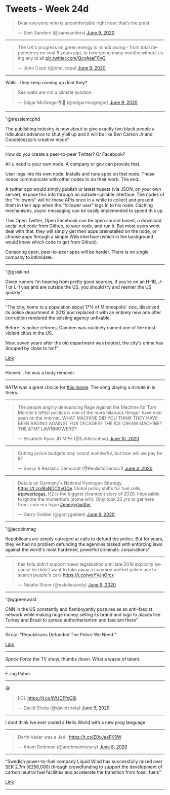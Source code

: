 # Tweets - Week 24d


<blockquote class="twitter-tweet"><p lang="en" dir="ltr">Dear everyone who is uncomfortable right now: that’s the point.</p>&mdash; Sam Sanders (@samsanders) <a href="https://twitter.com/samsanders/status/1270417225028009984?ref_src=twsrc%5Etfw">June 9, 2020</a></blockquote> <script async src="https://platform.twitter.com/widgets.js" charset="utf-8"></script>

---

<blockquote class="twitter-tweet"><p lang="en" dir="ltr">The UK&#39;s progress on green energy is mindblowing - from total dependency on coal 8 years ago, to now going many months without using any at all <a href="https://t.co/QcxAaaF0vQ">pic.twitter.com/QcxAaaF0vQ</a></p>&mdash; John Cope (@john_cope) <a href="https://twitter.com/john_cope/status/1270399620737359872?ref_src=twsrc%5Etfw">June 9, 2020</a></blockquote> <script async src="https://platform.twitter.com/widgets.js" charset="utf-8"></script>

---

Walls.. they keep coming up dont they? 

<blockquote class="twitter-tweet"><p lang="en" dir="ltr">Sea walls are not a climate solution.</p>&mdash; Edgar McGregor🌎🌴 (@edgarrmcgregor) <a href="https://twitter.com/edgarrmcgregor/status/1270400505794027520?ref_src=twsrc%5Etfw">June 9, 2020</a></blockquote> <script async src="https://platform.twitter.com/widgets.js" charset="utf-8"></script>

---

"@tressiemcphd

The publishing industry is now about to give exactly two black people
a ridiculous advance to shut y'all up and it will be like Ben Carson
Jr and Condoleezza's creative niece"

---

How do you create a peer-to-peer Twitter? Or Facebook?

All u need is your own node. A company or gov can provide that.

User logs into his own node. Installs and runs apps on that
node. Those nodes communicate with other nodes to do their work. The
end.

A twitter app would simply publish ur latest tweets (via JSON, on your
own server), expose this info through an outside-callable
interface. The nodes of the "followers" will hit these APIs once in a
while to collect and present them in their app when the "follower
user" logs in to his node. Caching mechanisms, async messaging can be
easily implemented to speed this up.

This Open Twitter, Open Facebook can be open source based, u download
social net code from Github, to your node, and run it. But most users
wont deal with that, they will simply get their apps preinstalled on
the node, or choose apps through a simple Web interface (which in the
background would know which code to get from Github).

Censoring open, peer-to-peer apps will be harder. There is no single
company to intimidate.

---

"@gsiskind

Given rumors I’m hearing from pretty good sources, if you’re on an
H-1B, J-1 or L-1 visa and are outside the US, you should try and
reenter the US quickly"

---

"The city, home to a population about 17% of Minneapolis' size,
dissolved its police department in 2012 and replaced it with an
entirely new one after corruption rendered the existing agency
unfixable.

Before its police reforms, Camden was routinely named one of the most
violent cities in the US.

Now, seven years after the old department was booted, the city's crime
has dropped by close to half"

[Link](https://amp.cnn.com/cnn/2020/06/09/us/disband-police-camden-new-jersey-trnd/index.html)

---

Hoover... he was a body remover.

---

RATM was a great choice for [this movie](https://youtu.be/aTL4qIIxg8A).
The song playing a minute in is theirs.

---

<blockquote class="twitter-tweet"><p lang="en" dir="ltr">The people angrily denouncing Rage Against the Machine for Tom Morello&#39;s leftist politics is one of the more hilarious things I have ever seen on the internet. WHAT MACHINE DID YOU THINK THEY HAVE BEEN RAGING AGAINST FOR DECADES? THE ICE CREAM MACHINE? THE ATM? LAWNMOWERS?</p>&mdash; Elisabeth Ryan JD MPH (@EJAllstonEsq) <a href="https://twitter.com/EJAllstonEsq/status/1270506460133363715?ref_src=twsrc%5Etfw">June 10, 2020</a></blockquote> <script async src="https://platform.twitter.com/widgets.js" charset="utf-8"></script>

---

<blockquote class="twitter-tweet"><p lang="en" dir="ltr">Cutting police budgets may sound wonderful, but how will we pay for it?</p>&mdash; Savvy &amp; Realistic Democrat (@RealisticDemoc1) <a href="https://twitter.com/RealisticDemoc1/status/1268543647550750721?ref_src=twsrc%5Etfw">June 4, 2020</a></blockquote> <script async src="https://platform.twitter.com/widgets.js" charset="utf-8"></script>

---

<blockquote class="twitter-tweet"><p lang="en" dir="ltr">Details on Germany&#39;s National Hydrogen Strategy <a href="https://t.co/BaNDCXvGQe">https://t.co/BaNDCXvGQe</a> Global policy shifts for fuel cells, <a href="https://twitter.com/hashtag/powertogas?src=hash&amp;ref_src=twsrc%5Etfw">#powertogas</a>, H2 is the biggest cleantech story of 2020. Impossible to ignore the momentum (some will). Only took 20 yrs to get here from .com era hype <a href="https://twitter.com/hashtag/energytwitter?src=hash&amp;ref_src=twsrc%5Etfw">#energytwitter</a></p>&mdash; Garry Golden (@garrygolden) <a href="https://twitter.com/garrygolden/status/1270389407900729344?ref_src=twsrc%5Etfw">June 9, 2020</a></blockquote> <script async src="https://platform.twitter.com/widgets.js" charset="utf-8"></script>

---

"@jacobinmag

Republicans are simply outraged at calls to defund the police. But for
years, they've had no problem defunding the agencies tasked with
enforcing laws against the world's most hardened, powerful criminals:
corporations"

---


<blockquote class="twitter-tweet"><p lang="en" dir="ltr">this fella didn&#39;t support weed legalization until late 2018 explicitly because he didn&#39;t want to take away a common pretext police use to search people&#39;s cars <a href="https://t.co/wyYVJnOrcx">https://t.co/wyYVJnOrcx</a></p>&mdash; Natalie Shure (@nataliesurely) <a href="https://twitter.com/nataliesurely/status/1270331449170964485?ref_src=twsrc%5Etfw">June 9, 2020</a></blockquote> <script async src="https://platform.twitter.com/widgets.js" charset="utf-8"></script>

---

"@ggreenwald

CNN in the US constantly and flamboyantly postures as an anti-fascist
network while making huge money selling its brand and logo to places
like Turkey and Brazil to spread authoritarianism and fascism there"

---

Sirota: "Republicans Defunded The Police We Need "

[Link](https://sirota.substack.com/p/republicans-defunded-the-police-we)

---

*Space Force* the TV show, thumbs down. What a waste of talent.

---

F..ing Rahm

---

😆

<blockquote class="twitter-tweet"><p lang="und" dir="ltr">LOL <a href="https://t.co/jVUCFfxO6j">https://t.co/jVUCFfxO6j</a></p>&mdash; David Sirota (@davidsirota) <a href="https://twitter.com/davidsirota/status/1270201036595007488?ref_src=twsrc%5Etfw">June 9, 2020</a></blockquote> <script async src="https://platform.twitter.com/widgets.js" charset="utf-8"></script>

---

I dont think Ive ever coded a Hello World with a new prog language

---

<blockquote class="twitter-tweet"><p lang="de" dir="ltr">Darth Vader was a Jedi. <a href="https://t.co/E0yJeaFK5W">https://t.co/E0yJeaFK5W</a></p>&mdash; Adam Rothman (@arothmanhistory) <a href="https://twitter.com/arothmanhistory/status/1269973752139440134?ref_src=twsrc%5Etfw">June 8, 2020</a></blockquote> <script async src="https://platform.twitter.com/widgets.js" charset="utf-8"></script>

---

"Swedish power-to-fuel company Liquid Wind has successfully raised
over SEK 2.7m (€258,000) through crowdfunding to support the
development of carbon neutral fuel facilities and accelerate the
transition from fossil fuels"

[Link](https://www.h2-view.com/story/liquid-wind-raises-sek-2m/)

---

